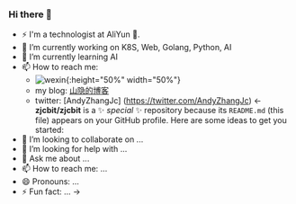 ### Hi there 👋
- ⚡ I'm a technologist at AliYun 🚀.
- 🔭 I’m currently working on K8S, Web, Golang, Python, AI
- 🌱 I’m currently learning AI
- 📫 How to reach me:
  - ![wexin](/images/wx.png){:height="50%" width="50%"}
  - my blog: [山隐的博客](https://blog.zjcbit.com)
  - twitter: [AndyZhangJc] (https://twitter.com/AndyZhangJc)
<-
**zjcbit/zjcbit** is a ✨ _special_ ✨ repository because its `README.md` (this file) appears on your GitHub profile.
Here are some ideas to get you started:
- 👯 I’m looking to collaborate on ...
- 🤔 I’m looking for help with ...
- 💬 Ask me about ...
- 📫 How to reach me: ...
- 😄 Pronouns: ...
- ⚡ Fun fact: ...
->
